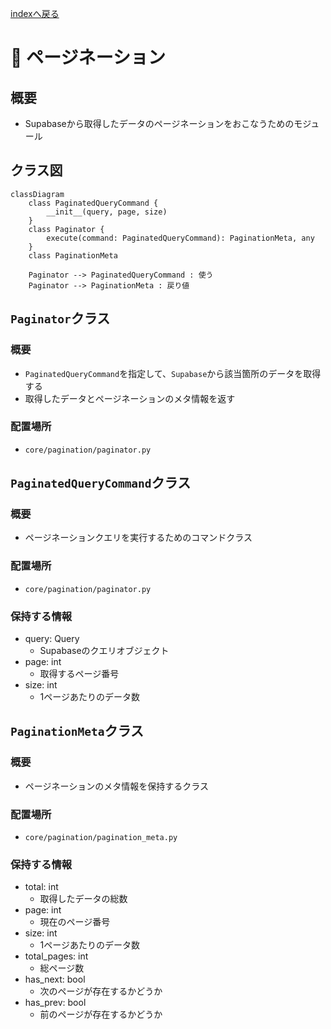 [indexへ戻る](../index.md)
# 📄 ページネーション

## 概要
- Supabaseから取得したデータのページネーションをおこなうためのモジュール


## クラス図
```mermaid
classDiagram
    class PaginatedQueryCommand {
        __init__(query, page, size)
    }
    class Paginator {
        execute(command: PaginatedQueryCommand): PaginationMeta, any
    }
    class PaginationMeta

    Paginator --> PaginatedQueryCommand : 使う
    Paginator --> PaginationMeta : 戻り値
```

## `Paginator`クラス
### 概要
- `PaginatedQueryCommand`を指定して、`Supabase`から該当箇所のデータを取得する
- 取得したデータとページネーションのメタ情報を返す

### 配置場所
- `core/pagination/paginator.py`

## `PaginatedQueryCommand`クラス
### 概要
- ページネーションクエリを実行するためのコマンドクラス

### 配置場所
- `core/pagination/paginator.py`

### 保持する情報
- query: Query
  - Supabaseのクエリオブジェクト
- page: int
  - 取得するページ番号
- size: int
  - 1ページあたりのデータ数

## `PaginationMeta`クラス
### 概要
- ページネーションのメタ情報を保持するクラス
  
### 配置場所
- `core/pagination/pagination_meta.py`

### 保持する情報
- total: int
  - 取得したデータの総数
- page: int
  - 現在のページ番号
- size: int
  - 1ページあたりのデータ数
- total_pages: int
  - 総ページ数
- has_next: bool
  - 次のページが存在するかどうか
- has_prev: bool
  - 前のページが存在するかどうか
